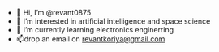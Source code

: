 - 👋 Hi, I’m @revant0875
- 👀 I’m interested in artificial intelligence and space science
- 🌱 I’m currently learning electronics enginerring
- 📫drop an email on revantkoriya@gmail.com

<!---
revant0875/revant0875 is a ✨ special ✨ repository because its `README.md` (this file) appears on your GitHub profile.
You can click the Preview link to take a look at your changes.
--->
